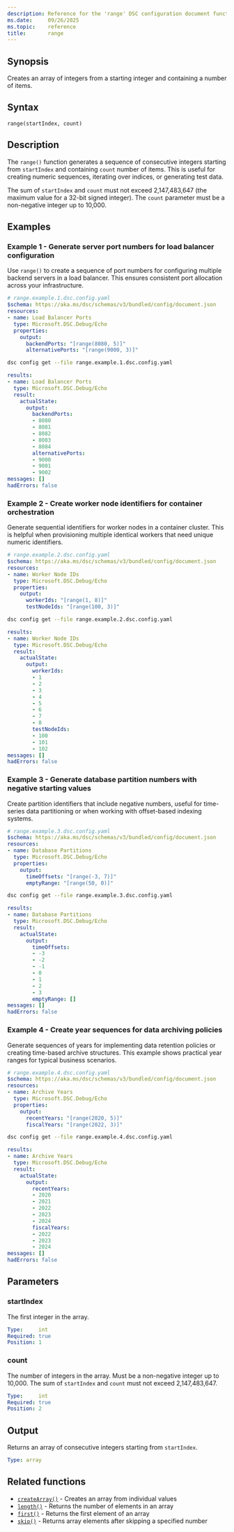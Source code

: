 ```yaml
---
description: Reference for the 'range' DSC configuration document function
ms.date:     09/26/2025
ms.topic:    reference
title:       range
---
```


## Synopsis

Creates an array of integers from a starting integer and containing a number of
items.

## Syntax

```Syntax
range(startIndex, count)
```

## Description

The `range()` function generates a sequence of consecutive integers starting
from `startIndex` and containing `count` number of items. This is useful for
creating numeric sequences, iterating over indices, or generating test data.

The sum of `startIndex` and `count` must not exceed 2,147,483,647 (the maximum
value for a 32-bit signed integer). The `count` parameter must be a
non-negative integer up to 10,000.

## Examples

### Example 1 - Generate server port numbers for load balancer configuration

Use `range()` to create a sequence of port numbers for configuring multiple
backend servers in a load balancer. This ensures consistent port allocation
across your infrastructure.

```yaml
# range.example.1.dsc.config.yaml
$schema: https://aka.ms/dsc/schemas/v3/bundled/config/document.json
resources:
- name: Load Balancer Ports
  type: Microsoft.DSC.Debug/Echo
  properties:
    output:
      backendPorts: "[range(8080, 5)]"
      alternativePorts: "[range(9000, 3)]"
```

```bash
dsc config get --file range.example.1.dsc.config.yaml
```

```yaml
results:
- name: Load Balancer Ports
  type: Microsoft.DSC.Debug/Echo
  result:
    actualState:
      output:
        backendPorts:
        - 8080
        - 8081
        - 8082
        - 8083
        - 8084
        alternativePorts:
        - 9000
        - 9001
        - 9002
messages: []
hadErrors: false
```

### Example 2 - Create worker node identifiers for container orchestration

Generate sequential identifiers for worker nodes in a container cluster. This
is helpful when provisioning multiple identical workers that need unique
numeric identifiers.

```yaml
# range.example.2.dsc.config.yaml
$schema: https://aka.ms/dsc/schemas/v3/bundled/config/document.json
resources:
- name: Worker Node IDs
  type: Microsoft.DSC.Debug/Echo
  properties:
    output:
      workerIds: "[range(1, 8)]"
      testNodeIds: "[range(100, 3)]"
```

```bash
dsc config get --file range.example.2.dsc.config.yaml
```

```yaml
results:
- name: Worker Node IDs
  type: Microsoft.DSC.Debug/Echo
  result:
    actualState:
      output:
        workerIds:
        - 1
        - 2
        - 3
        - 4
        - 5
        - 6
        - 7
        - 8
        testNodeIds:
        - 100
        - 101
        - 102
messages: []
hadErrors: false
```

### Example 3 - Generate database partition numbers with negative starting values

Create partition identifiers that include negative numbers, useful for
time-series data partitioning or when working with offset-based indexing
systems.

```yaml
# range.example.3.dsc.config.yaml
$schema: https://aka.ms/dsc/schemas/v3/bundled/config/document.json
resources:
- name: Database Partitions
  type: Microsoft.DSC.Debug/Echo
  properties:
    output:
      timeOffsets: "[range(-3, 7)]"
      emptyRange: "[range(50, 0)]"
```

```bash
dsc config get --file range.example.3.dsc.config.yaml
```

```yaml
results:
- name: Database Partitions
  type: Microsoft.DSC.Debug/Echo
  result:
    actualState:
      output:
        timeOffsets:
        - -3
        - -2
        - -1
        - 0
        - 1
        - 2
        - 3
        emptyRange: []
messages: []
hadErrors: false
```

### Example 4 - Create year sequences for data archiving policies

Generate sequences of years for implementing data retention policies or
creating time-based archive structures. This example shows practical year
ranges for typical business scenarios.

```yaml
# range.example.4.dsc.config.yaml
$schema: https://aka.ms/dsc/schemas/v3/bundled/config/document.json
resources:
- name: Archive Years
  type: Microsoft.DSC.Debug/Echo
  properties:
    output:
      recentYears: "[range(2020, 5)]"
      fiscalYears: "[range(2022, 3)]"
```

```bash
dsc config get --file range.example.4.dsc.config.yaml
```

```yaml
results:
- name: Archive Years
  type: Microsoft.DSC.Debug/Echo
  result:
    actualState:
      output:
        recentYears:
        - 2020
        - 2021
        - 2022
        - 2023
        - 2024
        fiscalYears:
        - 2022
        - 2023
        - 2024
messages: []
hadErrors: false
```

## Parameters

### startIndex

The first integer in the array.

```yaml
Type:     int
Required: true
Position: 1
```

### count

The number of integers in the array. Must be a non-negative integer up to
10,000. The sum of `startIndex` and `count` must not exceed 2,147,483,647.

```yaml
Type:     int
Required: true
Position: 2
```

## Output

Returns an array of consecutive integers starting from `startIndex`.

```yaml
Type: array
```

## Related functions

- [`createArray()`][00] - Creates an array from individual values
- [`length()`][01] - Returns the number of elements in an array
- [`first()`][02] - Returns the first element of an array
- [`skip()`][03] - Returns array elements after skipping a specified number

<!-- Link reference definitions -->
[00]: ./createArray.md
[01]: ./length.md
[02]: ./first.md
[03]: ./skip.md
